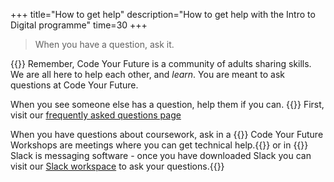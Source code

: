 +++
title="How to get help"
description="How to get help with the Intro to Digital programme"
time=30
+++

> When you have a question, ask it.

{{<note type="tip" title="Code Your Future is a Community">}}
Remember, Code Your Future is a community of adults sharing skills. We are all here to help each other, and _learn_. You are meant to ask questions at Code Your Future.

When you see someone else has a question, help them if you can.
{{</note>}}
First, visit our [frequently asked questions page](https://codeyourfuture.zendesk.com/hc/en-us)

When you have questions about coursework, ask in a {{<tooltip title="workshop">}} Code Your Future Workshops are meetings where you can get technical help.{{</tooltip>}} or in {{<tooltip title="Slack">}} Slack is messaging software - once you have downloaded Slack you can visit our [Slack workspace](https://cyf-introtodigital.slack.com/signup#/domain-signup) to ask your questions.{{</tooltip>}}
